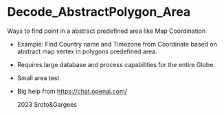 # Decode_AbstractPolygon_Area
Ways to find point in a abstract predefined area like Map Coordination

- Example: Find Country name and Timezone from Coordinate based on abstract map vertex in polygons predefined area.
- Requires large database and process capabilities for the entire Globe.
- Small area test

- Big help from 
https://chat.openai.com/



  2023 Sroto&Gargees
